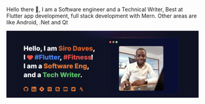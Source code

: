 Hello there 👋, I am a Software engineer and a Technical Writer, Best at Flutter app development, full stack development with Mern. Other areas are like Android, .Net and Qt

<img src="Screenshot.png" />
